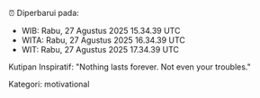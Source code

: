 ⏰ Diperbarui pada:
- WIB: Rabu, 27 Agustus 2025 15.34.39 UTC
- WITA: Rabu, 27 Agustus 2025 16.34.39 UTC
- WIT: Rabu, 27 Agustus 2025 17.34.39 UTC

Kutipan Inspiratif:
"Nothing lasts forever. Not even your troubles."


Kategori: motivational


